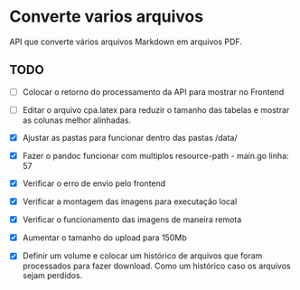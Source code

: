 # Converte varios arquivos

API que converte vários arquivos Markdown em arquivos PDF.


## TODO

- [ ] Colocar o retorno do processamento da API para mostrar no Frontend
- [ ] Editar o arquivo cpa.latex para reduzir o tamanho das tabelas e mostrar as colunas melhor alinhadas.
- [x] Ajustar as pastas para funcionar dentro das pastas /data/
- [x] Fazer o pandoc funcionar com multiplos resource-path - main.go linha: 57
- [x] Verificar o erro de envio pelo frontend
- [x] Verificar a montagem das imagens para executação local
- [x] Verificar o funcionamento das imagens de maneira remota
- [x] Aumentar o tamanho do upload para 150Mb

- [x] Definir um volume e colocar um histórico de arquivos que foram processados para fazer download. Como um histórico caso os arquivos sejam perdidos.
